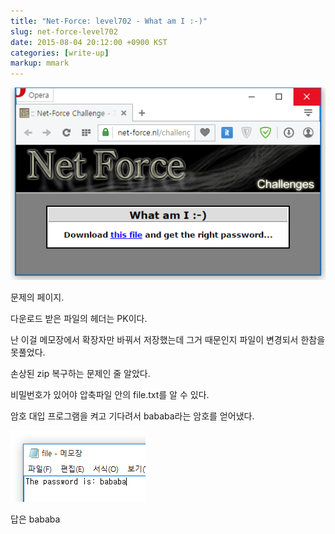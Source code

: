 ```yaml
---
title: "Net-Force: level702 - What am I :-)"
slug: net-force-level702
date: 2015-08-04 20:12:00 +0900 KST
categories: [write-up]
markup: mmark
---
```


![Net-Force level702](net-force-level702.png)

문제의 페이지.

다운로드 받은 파일의 헤더는 PK이다.

난 이걸 메모장에서 확장자만 바꿔서 저장했는데 그거 때문인지 파일이 변경되서 한참을 못풀었다.

손상된 zip 복구하는 문제인 줄 알았다.

비밀번호가 있어야 압축파일 안의 file.txt를 알 수 있다.

암호 대입 프로그램을 켜고 기다려서 bababa라는 암호를 얻어냈다.

![file.txt](file-txt.png)

답은 bababa
